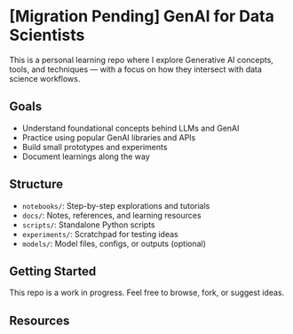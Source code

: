 # [Migration Pending] GenAI for Data Scientists

This is a personal learning repo where I explore Generative AI concepts, tools, and techniques — with a focus on how they intersect with data science workflows.

## Goals
- Understand foundational concepts behind LLMs and GenAI
- Practice using popular GenAI libraries and APIs
- Build small prototypes and experiments
- Document learnings along the way

## Structure
- `notebooks/`: Step-by-step explorations and tutorials
- `docs/`: Notes, references, and learning resources
- `scripts/`: Standalone Python scripts
- `experiments/`: Scratchpad for testing ideas
- `models/`: Model files, configs, or outputs (optional)

## Getting Started
This repo is a work in progress. Feel free to browse, fork, or suggest ideas.

## Resources
